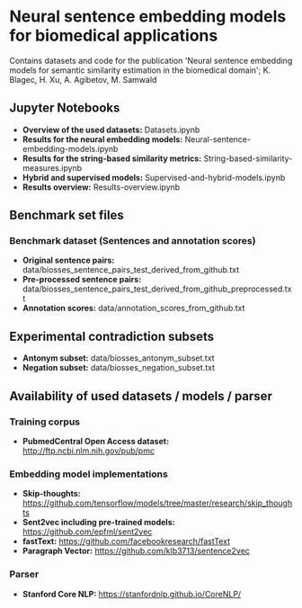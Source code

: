 # Neural sentence embedding models for biomedical applications
Contains datasets and code for the publication 'Neural sentence embedding models for semantic similarity estimation in the biomedical domain'; K. Blagec, H. Xu, A. Agibetov, M. Samwald

## Jupyter Notebooks
* **Overview of the used datasets:** Datasets.ipynb    
* **Results for the neural embedding models:** Neural-sentence-embedding-models.ipynb      
* **Results for the string-based similarity metrics:** String-based-similarity-measures.ipynb  
* **Hybrid and supervised models:** Supervised-and-hybrid-models.ipynb     
* **Results overview:** Results-overview.ipynb    

## Benchmark set files

### Benchmark dataset (Sentences and annotation scores)
* **Original sentence pairs:** data/biosses_sentence_pairs_test_derived_from_github.txt      
* **Pre-processed sentence pairs:** data/biosses_sentence_pairs_test_derived_from_github_preprocessed.txt         
* **Annotation scores:** data/annotation_scores_from_github.txt      

## Experimental contradiction subsets 
* **Antonym subset:** data/biosses_antonym_subset.txt   
* **Negation subset:** data/biosses_negation_subset.txt 
    
## Availability of used datasets / models / parser

### Training corpus

* **PubmedCentral Open Access dataset:** http://ftp.ncbi.nlm.nih.gov/pub/pmc

### Embedding model implementations

* **Skip-thoughts:** https://github.com/tensorflow/models/tree/master/research/skip_thoughts   
* **Sent2vec including pre-trained models:** https://github.com/epfml/sent2vec      
* **fastText:** https://github.com/facebookresearch/fastText    
* **Paragraph Vector:** https://github.com/klb3713/sentence2vec

### Parser

* **Stanford Core NLP:** https://stanfordnlp.github.io/CoreNLP/



